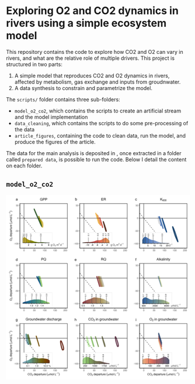 # Exploring O2 and CO2 dynamics in rivers using a simple ecosystem model
This repository contains the code to explore how CO2 and O2 can vary in rivers, and what are the relative role of multiple drivers. 
This project is structured in two parts:
1. A simple model that reproduces CO2 and O2 dynamics in rivers, affected by metabolism, gas exchange and inputs from groudnwater.
2. A data synthesis to constrain and parametrize the model.

The  `scripts/` folder contains three sub-folders:
- `model_o2_co2`, which contains the scripts to create an artificial stream and the model implementation
- `data_cleaning`, which contains the scripts to do some pre-processing of the data
- `article_figures`, containing the code to clean data, run the model, and produce the figures of the article.

The data for the main analysis is deposited in <link-to-repo>, once extracted in a folder called `prepared data`, is possible to run the code.
Below I detail the content on each folder.

## `model_o2_co2`


![Figure 2 of the paper](https://github.com/rocher-ros/O2_CO2_rivers/blob/main/plots/main/fig2_main_drivers.png)

